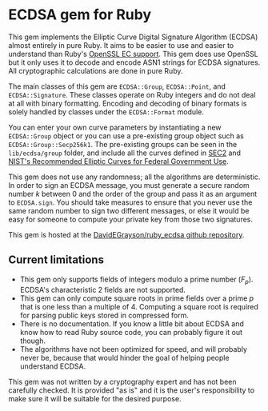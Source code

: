 # ECDSA gem for Ruby

This gem implements the Elliptic Curve Digital Signature Algorithm (ECDSA) almost entirely in pure Ruby.
It aims to be easier to use and easier to understand than Ruby's [OpenSSL EC support](http://www.ruby-doc.org/stdlib/libdoc/openssl/rdoc/OpenSSL/PKey/EC.html).
This gem does use OpenSSL but it only uses it to decode and encode ASN1 strings for ECDSA signatures.
All cryptographic calculations are done in pure Ruby.

The main classes of this gem are `ECDSA::Group`, `ECDSA::Point`, and `ECDSA::Signature`.
These classes operate on Ruby integers and do not deal at all with binary formatting.
Encoding and decoding of binary formats is solely handled by classes under the `ECDSA::Format` module.

You can enter your own curve parameters by instantiating a new `ECDSA::Group` object or you can
use a pre-existing group object such as `ECDSA::Group::Secp256k1`.
The pre-existing groups can be seen in the `lib/ecdsa/group` folder, and include all the curves
defined in [SEC2](http://www.secg.org/collateral/sec2_final.pdf) and [NIST's Recommended Elliptic Curves for Federal Government Use](http://csrc.nist.gov/groups/ST/toolkit/documents/dss/NISTReCur.pdf).

This gem does not use any randomness; all the algorithms are deterministic.
In order to sign an ECDSA message, you must generate a secure random number _k_ between 0
and the order of the group and pass it as an argument to `ECDSA.sign`.
You should take measures to ensure that you never use the same random number to sign
two different messages, or else it would be easy for someone to compute your
private key from those two signatures.

This gem is hosted at the [DavidEGrayson/ruby_ecdsa github repository](https://github.com/DavidEGrayson/ruby_ecdsa).

## Current limitations

- This gem only supports fields of integers modulo a prime number (_F<sub>p</sub>_).
  ECDSA's characteristic 2 fields are not supported.
- This gem can only compute square roots in prime fields over a prime _p_
  that is one less than a multiple of 4.
  Computing a square root is required for parsing public keys stored in compressed form.
- There is no documentation.  If you know a little bit about ECDSA and know how to read
  Ruby source code, you can probably figure it out though.
- The algorithms have not been optimized for speed, and will probably never be, because that
  would hinder the goal of helping people understand ECDSA.

This gem was not written by a cryptography expert and has not been carefully checked.
It is provided "as is" and it is the user's responsibility to make sure it will be
suitable for the desired purpose.
